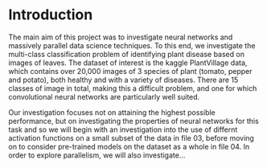 # Introduction

The main aim of this project was to investigate neural networks and massively parallel data science techniques. To this end, we investigate the multi-class classification problem of identifying plant disease based on images of leaves. The dataset of interest is the kaggle PlantVillage data, which contains over 20,000 images of 3 species of plant (tomato, pepper and potato), both healthy and with a variety of diseases. There are 15 classes of image in total, making this a difficult problem, and one for which convolutional neural networks are particularly well suited. 

Our investigation focuses not on attaining the highest possible performance, but on investigating the properties of neural networks for this task and so we will begin with an investigation into the use of differnt activation functions on a small subset of the data in file 03, before moving on to consider pre-trained models on the dataset as a whole in file 04. 
In order to explore parallelism, we will also investigate...
